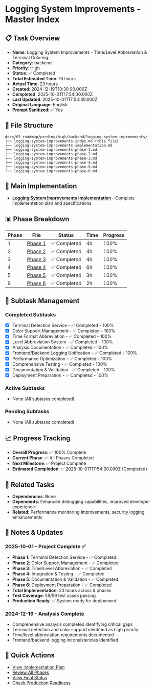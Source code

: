 # Logging System Improvements - Master Index

## 📋 Task Overview
- **Name**: Logging System Improvements - Time/Level Abbreviation & Terminal Coloring
- **Category**: backend
- **Priority**: High
- **Status**: ✅ Completed
- **Total Estimated Time**: 16 hours
- **Actual Time**: 23 hours
- **Created**: 2024-12-19T10:30:00.000Z
- **Completed**: 2025-10-01T17:54:30.000Z
- **Last Updated**: 2025-10-01T17:54:30.000Z
- **Original Language**: English
- **Prompt Sanitized**: ✅ Yes

## 📁 File Structure
```
docs/09_roadmap/pending/high/backend/logging-system-improvements/
├── logging-system-improvements-index.md (this file)
├── logging-system-improvements-implementation.md
├── logging-system-improvements-phase-1.md
├── logging-system-improvements-phase-2.md
├── logging-system-improvements-phase-3.md
├── logging-system-improvements-phase-4.md
├── logging-system-improvements-phase-5.md
└── logging-system-improvements-phase-6.md
```

## 🎯 Main Implementation
- **[Logging System Improvements Implementation](./logging-system-improvements-implementation.md)** - Complete implementation plan and specifications

## 📊 Phase Breakdown
| Phase | File | Status | Time | Progress |
|-------|------|--------|------|----------|
| 1 | [Phase 1](./logging-system-improvements-phase-1.md) | ✅ Completed | 4h | 100% |
| 2 | [Phase 2](./logging-system-improvements-phase-2.md) | ✅ Completed | 4h | 100% |
| 3 | [Phase 3](./logging-system-improvements-phase-3.md) | ✅ Completed | 4h | 100% |
| 4 | [Phase 4](./logging-system-improvements-phase-4.md) | ✅ Completed | 6h | 100% |
| 5 | [Phase 5](./logging-system-improvements-phase-5.md) | ✅ Completed | 3h | 100% |
| 6 | [Phase 6](./logging-system-improvements-phase-6.md) | ✅ Completed | 2h | 100% |

## 🔄 Subtask Management
### Completed Subtasks
- [x] Terminal Detection Service - ✅ Completed - 100%
- [x] Color Support Management - ✅ Completed - 100%
- [x] Time Format Abbreviation - ✅ Completed - 100%
- [x] Level Abbreviation System - ✅ Completed - 100%
- [x] Analysis Documentation - ✅ Completed - 100%
- [x] Frontend/Backend Logging Unification - ✅ Completed - 100%
- [x] Performance Optimization - ✅ Completed - 100%
- [x] Comprehensive Testing - ✅ Completed - 100%
- [x] Documentation & Validation - ✅ Completed - 100%
- [x] Deployment Preparation - ✅ Completed - 100%

### Active Subtasks
- None (All subtasks completed)

### Pending Subtasks
- None (All subtasks completed)

## 📈 Progress Tracking
- **Overall Progress**: ✅ 100% Complete
- **Current Phase**: ✅ All Phases Completed
- **Next Milestone**: ✅ Project Complete
- **Estimated Completion**: ✅ 2025-10-01T17:54:30.000Z (Completed)

## 🔗 Related Tasks
- **Dependencies**: None
- **Dependents**: Enhanced debugging capabilities, improved developer experience
- **Related**: Performance monitoring improvements, security logging enhancements

## 📝 Notes & Updates
### 2025-10-01 - Project Complete ✅
- **Phase 1**: Terminal Detection Service - ✅ Completed
- **Phase 2**: Color Support Management - ✅ Completed  
- **Phase 3**: Time/Level Abbreviation - ✅ Completed
- **Phase 4**: Integration & Testing - ✅ Completed
- **Phase 5**: Documentation & Validation - ✅ Completed
- **Phase 6**: Deployment Preparation - ✅ Completed
- **Total Implementation**: 23 hours across 6 phases
- **Test Coverage**: 59/59 test cases passing
- **Production Ready**: ✅ System ready for deployment

### 2024-12-19 - Analysis Complete
- Comprehensive analysis completed identifying critical gaps
- Terminal detection and color support identified as high priority
- Time/level abbreviation requirements documented
- Frontend/backend logging inconsistencies identified

## 🚀 Quick Actions
- [View Implementation Plan](./logging-system-improvements-implementation.md)
- [Review All Phases](./logging-system-improvements-phase-1.md)
- [View Final Status](#progress-tracking)
- [Check Production Readiness](./logging-system-improvements-phase-6.md)
